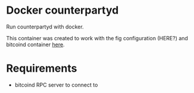 # Docker counterpartyd

Run counterpartyd with docker.

This container was created to work with the fig configuration (HERE?) and bitcoind container [here](https://github.com/kylemanna/docker-bitcoind).

# Requirements

- bitcoind RPC server to connect to
